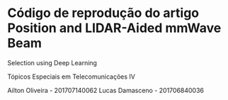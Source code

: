 # Código de reprodução do artigo Position and LIDAR-Aided mmWave Beam
Selection using Deep Learning

Tópicos Especiais em Telecomunicações IV

Ailton Oliveira - 201707140062
Lucas Damasceno - 201706840036

